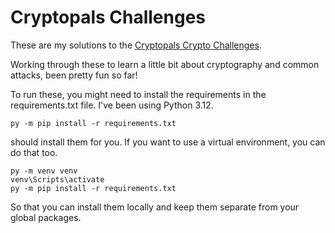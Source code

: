 # Cryptopals Challenges

These are my solutions to the [Cryptopals Crypto Challenges](https://cryptopals.com/).

Working through these to learn a little bit about cryptography and
common attacks, been pretty fun so far!

To run these, you might need to install the requirements in the
requirements.txt file. I've been using Python 3.12.

```
py -m pip install -r requirements.txt
```
should install them for you. If you want to use a virtual environment,
you can do that too.

```
py -m venv venv
venv\Scripts\activate
py -m pip install -r requirements.txt
```
So that you can install them locally and keep them separate from your
global packages.